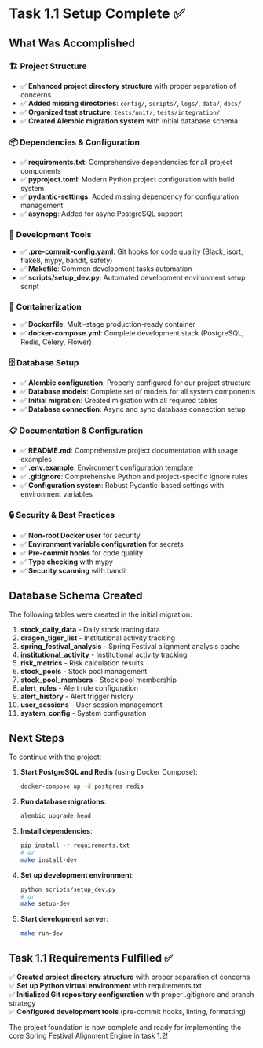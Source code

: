 # Task 1.1 Setup Complete ✅

## What Was Accomplished

### 🏗️ Project Structure
- ✅ **Enhanced project directory structure** with proper separation of concerns
- ✅ **Added missing directories**: `config/`, `scripts/`, `logs/`, `data/`, `docs/`
- ✅ **Organized test structure**: `tests/unit/`, `tests/integration/`
- ✅ **Created Alembic migration system** with initial database schema

### 📦 Dependencies & Configuration
- ✅ **requirements.txt**: Comprehensive dependencies for all project components
- ✅ **pyproject.toml**: Modern Python project configuration with build system
- ✅ **pydantic-settings**: Added missing dependency for configuration management
- ✅ **asyncpg**: Added for async PostgreSQL support

### 🔧 Development Tools
- ✅ **.pre-commit-config.yaml**: Git hooks for code quality (Black, isort, flake8, mypy, bandit, safety)
- ✅ **Makefile**: Common development tasks automation
- ✅ **scripts/setup_dev.py**: Automated development environment setup script

### 🐳 Containerization
- ✅ **Dockerfile**: Multi-stage production-ready container
- ✅ **docker-compose.yml**: Complete development stack (PostgreSQL, Redis, Celery, Flower)

### 🗄️ Database Setup
- ✅ **Alembic configuration**: Properly configured for our project structure
- ✅ **Database models**: Complete set of models for all system components
- ✅ **Initial migration**: Created migration with all required tables
- ✅ **Database connection**: Async and sync database connection setup

### 📋 Documentation & Configuration
- ✅ **README.md**: Comprehensive project documentation with usage examples
- ✅ **.env.example**: Environment configuration template
- ✅ **.gitignore**: Comprehensive Python and project-specific ignore rules
- ✅ **Configuration system**: Robust Pydantic-based settings with environment variables

### 🔒 Security & Best Practices
- ✅ **Non-root Docker user** for security
- ✅ **Environment variable configuration** for secrets
- ✅ **Pre-commit hooks** for code quality
- ✅ **Type checking** with mypy
- ✅ **Security scanning** with bandit

## Database Schema Created

The following tables were created in the initial migration:

1. **stock_daily_data** - Daily stock trading data
2. **dragon_tiger_list** - Institutional activity tracking
3. **spring_festival_analysis** - Spring Festival alignment analysis cache
4. **institutional_activity** - Institutional activity tracking
5. **risk_metrics** - Risk calculation results
6. **stock_pools** - Stock pool management
7. **stock_pool_members** - Stock pool membership
8. **alert_rules** - Alert rule configuration
9. **alert_history** - Alert trigger history
10. **user_sessions** - User session management
11. **system_config** - System configuration

## Next Steps

To continue with the project:

1. **Start PostgreSQL and Redis** (using Docker Compose):
   ```bash
   docker-compose up -d postgres redis
   ```

2. **Run database migrations**:
   ```bash
   alembic upgrade head
   ```

3. **Install dependencies**:
   ```bash
   pip install -r requirements.txt
   # or
   make install-dev
   ```

4. **Set up development environment**:
   ```bash
   python scripts/setup_dev.py
   # or
   make setup-dev
   ```

5. **Start development server**:
   ```bash
   make run-dev
   ```

## Task 1.1 Requirements Fulfilled ✅

✅ **Created project directory structure** with proper separation of concerns  
✅ **Set up Python virtual environment** with requirements.txt  
✅ **Initialized Git repository configuration** with proper .gitignore and branch strategy  
✅ **Configured development tools** (pre-commit hooks, linting, formatting)

The project foundation is now complete and ready for implementing the core Spring Festival Alignment Engine in task 1.2!